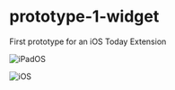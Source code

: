 # prototype-1-widget
First prototype for an iOS Today Extension

![iPadOS](https://i.imgur.com/5U2Wb7a.jpg)

![iOS](https://i.imgur.com/Rb18dQA.jpg)
